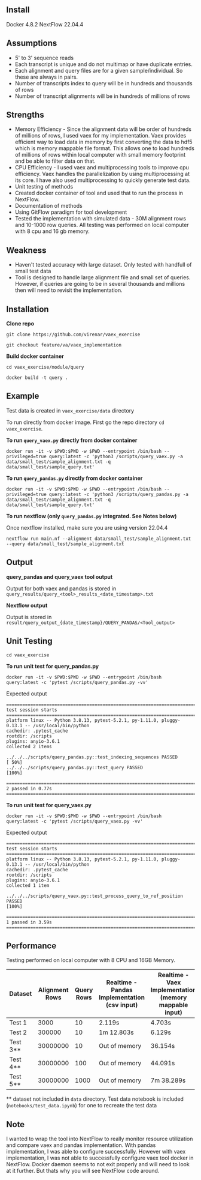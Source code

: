 
## Install

Docker 4.8.2
NextFlow 22.04.4


## Assumptions

- 5' to 3' sequence reads
- Each transcript is unique and do not multimap or have duplicate entries.
- Each alignment and query files are for a given sample/individual. So these are always in pairs.
- Number of transcripts index to query will be in hundreds and thousands of rows
- Number of transcript alignments will be in hundreds of millions of rows


## Strengths
- Memory Efficiency - Since the alignment data will be order of hundreds of millions of rows, I used vaex for my implementation. Vaex provides efficient way to load data in memory by first converting the data to hdf5 which is memory mappable file format. This allows one to load hundreds of millions of rows within local computer with small memory footprint and be able to filter data on that. 
- CPU Efficiency - I used vaex and multiprocessing tools to improve cpu efficiency. Vaex handles the parallelization by using multiprocessing at its core. I have also used multiprocessing to quickly generate test data.
- Unit testing of methods
- Created docker container of tool and used that to run the process in NextFlow.
- Documentation of methods
- Using GitFlow paradigm for tool development
- Tested the implementation with simulated data - 30M alignment rows and 10-1000 row queries. All testing was performed on local computer with 8 cpu and 16 gb memory.

## Weakness
- Haven't tested accuracy with large dataset. Only tested with handfull of small test data
- Tool is designed to handle large alignment file and small set of queries. However, if queries are going to be in several thousands and millions then will need to revisit the implementation.


## Installation

**Clone repo**

`git clone https://github.com/virenar/vaex_exercise`

`git checkout feature/va/vaex_implementation`


**Build docker container**

`cd vaex_exercise/module/query`

`docker build -t query .`

## Example

Test data is created in `vaex_exercise/data` directory

To run directly from docker image. First go the repo directory `cd vaex_exercise`.

**To run `query_vaex.py` directly from docker container**

`docker run -it -v $PWD:$PWD -w $PWD --entrypoint /bin/bash --privileged=true query:latest -c 'python3 /scripts/query_vaex.py -a data/small_test/sample_alignment.txt -q data/small_test/sample_query.txt'`


**To run `query_pandas.py` directly from docker container**

`docker run -it -v $PWD:$PWD -w $PWD --entrypoint /bin/bash --privileged=true query:latest -c 'python3 /scripts/query_pandas.py -a data/small_test/sample_alignment.txt -q data/small_test/sample_query.txt'`

**To run nextflow (only `query_pandas.py` integrated. See Notes below)**

Once nextflow installed, make sure you are using version 22.04.4

`nextflow run main.nf --alignment data/small_test/sample_alignment.txt --query data/small_test/sample_alignment.txt`

## Output

**query_pandas and query_vaex tool output**

Output for both vaex and pandas is stored in `query_results/query_<tool>_results_<date_timestamp>.txt`

**Nextflow output**

Output is stored in `result/query_output_{date_timestamp}/QUERY_PANDAS/<Tool_output>`

## Unit Testing

`cd vaex_exercise`

**To run unit test for query_pandas.py**

`docker run -it -v $PWD:$PWD -w $PWD --entrypoint /bin/bash query:latest -c 'pytest /scripts/query_pandas.py -vv'`

Expected output
```
========================================================================= test session starts =========================================================================
platform linux -- Python 3.8.13, pytest-5.2.1, py-1.11.0, pluggy-0.13.1 -- /usr/local/bin/python
cachedir: .pytest_cache
rootdir: /scripts
plugins: anyio-3.6.1
collected 2 items                                                                                                                                                     

../../../scripts/query_pandas.py::test_indexing_sequences PASSED                                                                                                [ 50%]
../../../scripts/query_pandas.py::test_query PASSED                                                                                                             [100%]

========================================================================== 2 passed in 0.77s ==========================================================================

```


**To run unit test for query_vaex.py**

`docker run -it -v $PWD:$PWD -w $PWD --entrypoint /bin/bash query:latest -c 'pytest /scripts/query_vaex.py -vv'`

Expected output
```
========================================================================= test session starts =========================================================================
platform linux -- Python 3.8.13, pytest-5.2.1, py-1.11.0, pluggy-0.13.1 -- /usr/local/bin/python
cachedir: .pytest_cache
rootdir: /scripts
plugins: anyio-3.6.1
collected 1 item                                                                                                                                                      

../../../scripts/query_vaex.py::test_process_query_to_ref_position PASSED                                                                                       [100%]

========================================================================== 1 passed in 3.59s ==========================================================================

```


## Performance

Testing performed on local computer with 8 CPU and 16GB Memory.

| Dataset | Alignment Rows | Query Rows | Realtime - Pandas Implementation (csv input) | Realtime - Vaex Implementation (memory mappable input) |
| --- | --- | --- | --- | --- |
| Test 1 | 3000 | 10 | 2.119s | 4.703s |
| Test 2 | 300000 | 10 | 1m 12.803s | 6.129s |
| Test 3** | 30000000 | 10 | Out of memory | 36.154s |
| Test 4** | 30000000 | 100 | Out of memory | 44.091s |
| Test 5** | 30000000 | 1000 | Out of memory | 7m 38.289s |

** dataset not included in `data` directory. Test data notebook is included (`notebooks/test_data.ipynb`) for one to recreate the test data 


## Note

  I wanted to wrap the tool into NextFlow to really monitor resource utilization and compare vaex and pandas implementation. With pandas implementation, I was able to configure successfully. However with vaex implementation, I was not able to successfully configure vaex tool docker in NextFlow. Docker daemon seems to not exit properly and will need to look at it further. But thats why you will see NextFlow code around.